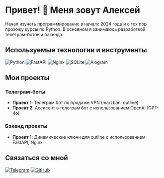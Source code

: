 # Привет! 👋 Меня зовут Алексей

Начал изучать программирование в начале 2024 года и с тех пор прохожу курсы по Python. В основном я занимаюсь разработкой телеграм-ботов и бэкенда. 

## Используемые технологии и инструменты

![Python](https://img.shields.io/badge/Python-3776AB?style=for-the-badge&logo=python&logoColor=white)
![FastAPI](https://img.shields.io/badge/FastAPI-009688?style=for-the-badge&logo=fastapi&logoColor=white)
![Nginx](https://img.shields.io/badge/Nginx-009639?style=for-the-badge&logo=nginx&logoColor=white)
![SQLite](https://img.shields.io/badge/SQLite-003B57?style=for-the-badge&logo=sqlite&logoColor=white)
![Aiogram](https://img.shields.io/badge/Aiogram-2C5BB4?style=for-the-badge&logo=telegram&logoColor=white)

## Мои проекты

### Телеграм-боты
- **Проект 1**: Телеграм бот по продаже VPN (marzban, outline)
- **Проект 2**: Ассисент в телеграм бот с использованием OpenAI (GPT-4o)

### Бэкенд проекты
- **Проект 1**: Динамические ключи для outline с использованием FastAPI, Nginx

## Связаться со мной

[![Telegram](https://img.shields.io/badge/Telegram-2CA5E0?style=for-the-badge&logo=telegram&logoColor=white)](https://t.me/aleshinson)
[![GitHub](https://img.shields.io/badge/GitHub-181717?style=for-the-badge&logo=github&logoColor=white)](https://github.com/aleshinson)
